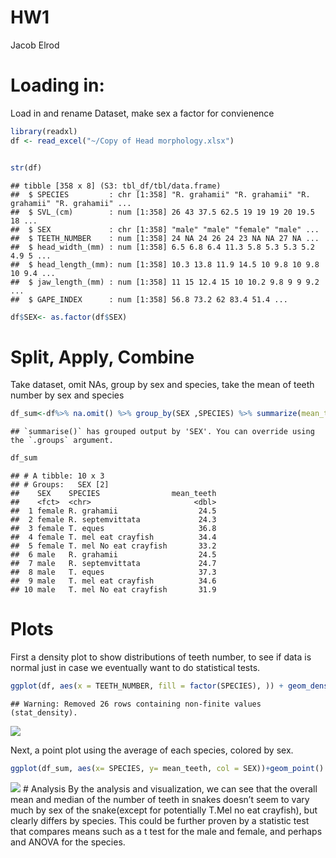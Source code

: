 HW1
================
Jacob Elrod

# Loading in:

Load in and rename Dataset, make sex a factor for convienence

``` r
library(readxl)
df <- read_excel("~/Copy of Head morphology.xlsx")


str(df)
```

    ## tibble [358 x 8] (S3: tbl_df/tbl/data.frame)
    ##  $ SPECIES         : chr [1:358] "R. grahamii" "R. grahamii" "R. grahamii" "R. grahamii" ...
    ##  $ SVL_(cm)        : num [1:358] 26 43 37.5 62.5 19 19 19 20 19.5 18 ...
    ##  $ SEX             : chr [1:358] "male" "male" "female" "male" ...
    ##  $ TEETH_NUMBER    : num [1:358] 24 NA 24 26 24 23 NA NA 27 NA ...
    ##  $ head_width_(mm) : num [1:358] 6.5 6.8 6.4 11.3 5.8 5.3 5.3 5.2 4.9 5 ...
    ##  $ head_length_(mm): num [1:358] 10.3 13.8 11.9 14.5 10 9.8 10 9.8 10 9.4 ...
    ##  $ jaw_length_(mm) : num [1:358] 11 15 12.4 15 10 10.2 9.8 9 9 9.2 ...
    ##  $ GAPE_INDEX      : num [1:358] 56.8 73.2 62 83.4 51.4 ...

``` r
df$SEX<- as.factor(df$SEX) 
```

# Split, Apply, Combine

Take dataset, omit NAs, group by sex and species, take the mean of teeth
number by sex and species

``` r
df_sum<-df%>% na.omit() %>% group_by(SEX ,SPECIES) %>% summarize(mean_teeth = mean(TEETH_NUMBER))
```

    ## `summarise()` has grouped output by 'SEX'. You can override using the `.groups` argument.

``` r
df_sum
```

    ## # A tibble: 10 x 3
    ## # Groups:   SEX [2]
    ##    SEX    SPECIES                mean_teeth
    ##    <fct>  <chr>                       <dbl>
    ##  1 female R. grahamii                  24.5
    ##  2 female R. septemvittata             24.3
    ##  3 female T. eques                     36.8
    ##  4 female T. mel eat crayfish          34.4
    ##  5 female T. mel No eat crayfish       33.2
    ##  6 male   R. grahamii                  24.5
    ##  7 male   R. septemvittata             24.7
    ##  8 male   T. eques                     37.3
    ##  9 male   T. mel eat crayfish          34.6
    ## 10 male   T. mel No eat crayfish       31.9

# Plots

First a density plot to show distributions of teeth number, to see if
data is normal just in case we eventually want to do statistical tests.

``` r
ggplot(df, aes(x = TEETH_NUMBER, fill = factor(SPECIES), )) + geom_density(alpha = .5)
```

    ## Warning: Removed 26 rows containing non-finite values (stat_density).

![](HW1_files/figure-gfm/unnamed-chunk-3-1.png)<!-- -->

Next, a point plot using the average of each species, colored by sex.

``` r
ggplot(df_sum, aes(x= SPECIES, y= mean_teeth, col = SEX))+geom_point()
```

![](HW1_files/figure-gfm/unnamed-chunk-4-1.png)<!-- --> \# Analysis By
the analysis and visualization, we can see that the overall mean and
median of the number of teeth in snakes doesn’t seem to vary much by sex
of the snake(except for potentially T.Mel no eat crayfish), but clearly
differs by species. This could be further proven by a statistic test
that compares means such as a t test for the male and female, and
perhaps and ANOVA for the species.
